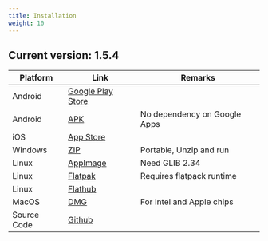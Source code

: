```yaml
---
title: Installation
weight: 10
---
```


## Current version: 1.5.4

| Platform   | Link | Remarks |
| ------ | ------- | --------|
| Android | [Google Play Store](https://play.google.com/store/apps/details?id=me.hanh.ywallet&pcampaignid=web_share)  |
| Android | [APK](https://github.com/hhanh00/zwallet/releases/download/v1.5.4/app-fdroid.apk) | No dependency on Google Apps
| iOS | [App Store](https://apps.apple.com/us/app/ywallet/id1583859229)     |
| Windows | [ZIP](https://github.com/hhanh00/zwallet/releases/download/v1.5.4/ywallet.zip)     | Portable, Unzip and run
| Linux | [AppImage](https://github.com/hhanh00/zwallet/releases/tag/v1.5.4#:~:text=Ywallet%2Dlatest%2Dx86_64.AppImage)     | Need GLIB 2.34
| Linux | [Flatpak](https://github.com/hhanh00/zwallet/releases/download/v1.5.4/ywallet.flatpak)     | Requires flatpack runtime
| Linux | [Flathub](https://flathub.org/apps/app.ywallet.Ywallet) |
| MacOS | [DMG](https://github.com/hhanh00/zwallet/releases/download/v1.5.4/ywallet-universal.dmg)     | For Intel and Apple chips
| Source Code | [Github](https://github.com/hhanh00/zwallet) |